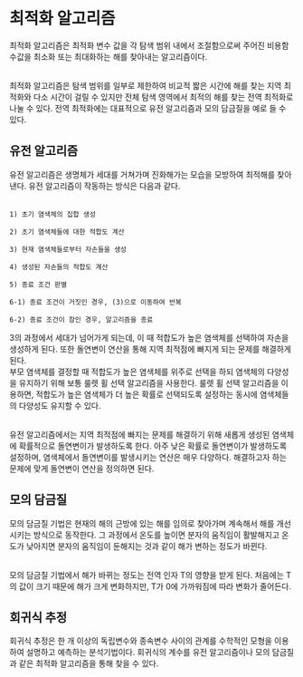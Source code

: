 <h1> 최적화 알고리즘</h1>
  최적화 알고리즘은 최적화 변수 값을 각 탐색 범위 내에서 조절함으로써 주어진 비용함수값을 최소화 또는 최대화하는 해를 찾아내는 알고리즘이다.<br><br>

  최적화 알고리즘은 탐색 범위를 일부로 제한하여 비교적 짧은 시간에 해를 찾는 지역 최적화와 다소 시간이 걸릴 수 있지만 전체 탐색 영역에서 최적의 해를 찾는 전역 최적화로 나눌 수 있다. 전역 최적화에는 대표적으로 유전 알고리즘과 모의 담금질을 예로 들 수 있다.

  <h2> 유전 알고리즘</h2>
    유전 알고리즘은 생명체가 세대를 거쳐가며 진화해가는 모습을 모방하여 최적해를 찾아낸다. 유전 알고리즘이 작동하는 방식은 다음과 같다.<br><br>
    
    
    1) 초기 염색체의 집합 생성

    2) 초기 염색체들에 대한 적합도 계산

    3) 현재 염색체들로부터 자손들을 생성

    4) 생성된 자손들의 적합도 계산

    5) 종료 조건 판별

    6-1) 종료 조건이 거짓인 경우, (3)으로 이동하여 반복

    6-2) 종료 조건이 참인 경우, 알고리즘을 종료
    
    
3의 과정에서 세대가 넘어가게 되는데, 이 때 적합도가 높은 염색체를 선택하여 자손을 생성하게 된다. 또한 돌연변이 연산을 통해 지역 최적점에 빠지게 되는 문제를 해결하게 된다.<br>
부모 염색체를 결정할 때 적합도가 높은 염색체를 위주로 선택을 하되 염색체의 다양성을 유지하기 위해 보통 룰렛 휠 선택 알고리즘을 사용한다. 룰렛 휠 선택 알고리즘을 이용하면, 적합도가 높은 염색체가 더 높은 확률로 선택되도록 설정하는 동시에 염색체들의 다양성도 유지할 수 있다.<br><br>

유전 알고리즘에서는 지역 최적점에 빠지는 문제를 해결하기 위해 새롭게 생성된 염색체에 확률적으로 돌연변이가 발생하도록 한다. 아주 낮은 확률로 돌연변이가 발생하도록 설정하며, 염색체에서 돌연변이를 발생시키는 연산은 매우 다양하다. 해결하고자 하는 문제에 맞게 돌연변이 연산을 정의하면 된다.

  <h2> 모의 담금질</h2>
  
  모의 담금질 기법은 현재의 해의 근방에 있는 해를 임의로 찾아가며 계속해서 해를 개선시키는 방식으로 동작한다. 그 과정에서 온도를 높이면 분자의 움직임이 활발해지고 온도가 낮아지면 분자의 움직임이 둔해지는 것과 같이 해가 변하는 정도가 바뀐다.<br><br>
  
  모의 담금질 기법에서 해가 바뀌는 정도는 전역 인자 T의 영향을 받게 된다. 처음에는 T의 값이 크기 때문에 해가 크게 변화하지만, T가 0에 가까워짐에 따라 변화가 줄어든다.
  
  <h2> 회귀식 추정</h2>
  회귀식 추정은 한 개 이상의 독립변수와 종속변수 사이의 관계를 수학적인 모형을 이용하여 설명하고 예측하는 분석기법이다. 회귀식의 계수를 유전 알고리즘이나 모의 담금질과 같은 최적화 알고리즘을 통해 찾을 수 있다.
